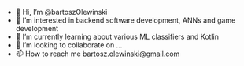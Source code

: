 - 👋 Hi, I’m @bartoszOlewinski
- 👀 I’m interested in backend software development, ANNs and game development
- 🌱 I’m currently learning about various ML classifiers and Kotlin
- 💞️ I’m looking to collaborate on ...
- 📫 How to reach me bartosz.olewinski@gmail.com

<!---
bartoszOlewinski/bartoszOlewinski is a ✨ special ✨ repository because its `README.md` (this file) appears on your GitHub profile.
You can click the Preview link to take a look at your changes.
--->
